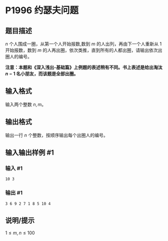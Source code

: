 # P1996 约瑟夫问题

## 题目描述

$n$ 个人围成一圈，从第一个人开始报数,数到 $m$ 的人出列，再由下一个人重新从 $1$ 开始报数，数到 $m$ 的人再出圈，依次类推，直到所有的人都出圈，请输出依次出圈人的编号。

**注意：本题和《深入浅出-基础篇》上例题的表述稍有不同。书上表述是给出淘汰 $n-1$ 名小朋友，而该题是全部出圈。**

## 输入格式

输入两个整数 $n,m$。

## 输出格式

输出一行 $n$ 个整数，按顺序输出每个出圈人的编号。

## 输入输出样例 #1

### 输入 #1

```
10 3
```

### 输出 #1

```
3 6 9 2 7 1 8 5 10 4
```

## 说明/提示

$1 \le m, n \le 100$
